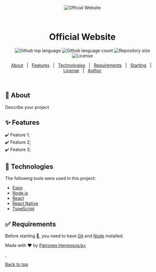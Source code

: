 <div align="center" id="top"> 
  <img src="./.github/app.gif" alt="Official Website" />

  &#xa0;

  <!-- <a href="https://officialwebsite.netlify.app">Demo</a> -->
</div>

<h1 align="center">Official Website</h1>

<p align="center">
  <img alt="Github top language" src="https://img.shields.io/github/languages/top/patroneshermosos-oficial/official-website?color=56BEB8">

  <img alt="Github language count" src="https://img.shields.io/github/languages/count/patroneshermosos-oficial/official-website?color=56BEB8">

  <img alt="Repository size" src="https://img.shields.io/github/repo-size/patroneshermosos-oficial/official-website?color=56BEB8">

  <img alt="License" src="https://img.shields.io/github/license/patroneshermosos-oficial/official-website?color=56BEB8">

  <!-- <img alt="Github issues" src="https://img.shields.io/github/issues/patroneshermosos-oficial/official-website?color=56BEB8" /> -->

  <!-- <img alt="Github forks" src="https://img.shields.io/github/forks/patroneshermosos-oficial/official-website?color=56BEB8" /> -->

  <!-- <img alt="Github stars" src="https://img.shields.io/github/stars/patroneshermosos-oficial/official-website?color=56BEB8" /> -->
</p>

<!-- Status -->

<!-- <h4 align="center"> 
	🚧  Official Website 🚀 Under construction...  🚧
</h4> 

<hr> -->

<p align="center">
  <a href="#dart-about">About</a> &#xa0; | &#xa0; 
  <a href="#sparkles-features">Features</a> &#xa0; | &#xa0;
  <a href="#rocket-technologies">Technologies</a> &#xa0; | &#xa0;
  <a href="#white_check_mark-requirements">Requirements</a> &#xa0; | &#xa0;
  <a href="#checkered_flag-starting">Starting</a> &#xa0; | &#xa0;
  <a href="#memo-license">License</a> &#xa0; | &#xa0;
  <a href="https://github.com/patroneshermosos-oficial" target="_blank">Author</a>
</p>

<br>

## :dart: About ##

Describe your project

## :sparkles: Features ##

:heavy_check_mark: Feature 1;\
:heavy_check_mark: Feature 2;\
:heavy_check_mark: Feature 3;

## :rocket: Technologies ##

The following tools were used in this project:

- [Expo](https://expo.io/)
- [Node.js](https://nodejs.org/en/)
- [React](https://pt-br.reactjs.org/)
- [React Native](https://reactnative.dev/)
- [TypeScript](https://www.typescriptlang.org/)

## :white_check_mark: Requirements ##

Before starting :checkered_flag:, you need to have [Git](https://git-scm.com) and [Node](https://nodejs.org/en/) installed.



Made with :heart: by <a href="https://github.com/patroneshermosos-oficial" target="_blank">Patrones Hermosos/a>

&#xa0;

<a href="#top">Back to top</a>
